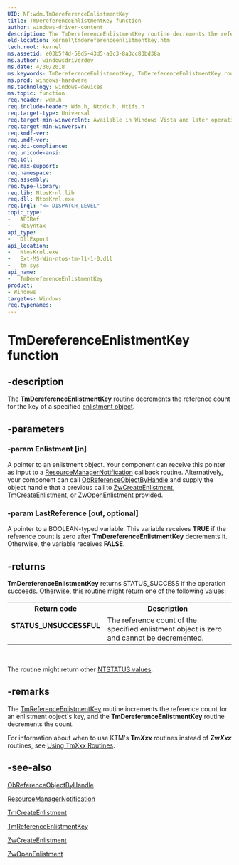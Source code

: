 ```yaml
---
UID: NF:wdm.TmDereferenceEnlistmentKey
title: TmDereferenceEnlistmentKey function
author: windows-driver-content
description: The TmDereferenceEnlistmentKey routine decrements the reference count for the key of a specified enlistment object.
old-location: kernel\tmdereferenceenlistmentkey.htm
tech.root: kernel
ms.assetid: e03b5f4d-58d5-43d5-a0c3-8a3cc83bd38a
ms.author: windowsdriverdev
ms.date: 4/30/2018
ms.keywords: TmDereferenceEnlistmentKey, TmDereferenceEnlistmentKey routine [Kernel-Mode Driver Architecture], kernel.tmdereferenceenlistmentkey, ktm_ref_88254e83-cb2a-4da1-9216-b12314ea73ea.xml, wdm/TmDereferenceEnlistmentKey
ms.prod: windows-hardware
ms.technology: windows-devices
ms.topic: function
req.header: wdm.h
req.include-header: Wdm.h, Ntddk.h, Ntifs.h
req.target-type: Universal
req.target-min-winverclnt: Available in Windows Vista and later operating system versions.
req.target-min-winversvr: 
req.kmdf-ver: 
req.umdf-ver: 
req.ddi-compliance: 
req.unicode-ansi: 
req.idl: 
req.max-support: 
req.namespace: 
req.assembly: 
req.type-library: 
req.lib: NtosKrnl.lib
req.dll: NtosKrnl.exe
req.irql: "<= DISPATCH_LEVEL"
topic_type:
-	APIRef
-	kbSyntax
api_type:
-	DllExport
api_location:
-	NtosKrnl.exe
-	Ext-MS-Win-ntos-tm-l1-1-0.dll
-	tm.sys
api_name:
-	TmDereferenceEnlistmentKey
product:
- Windows
targetos: Windows
req.typenames: 
---
```


# TmDereferenceEnlistmentKey function


## -description


The <b>TmDereferenceEnlistmentKey</b> routine decrements the reference count for the key of a specified <a href="https://msdn.microsoft.com/80e61475-4bb7-4eaa-b9f1-ff95eac9bc77">enlistment object</a>.


## -parameters




### -param Enlistment [in]

A pointer to an enlistment object. Your component can receive this pointer as input to a <a href="https://msdn.microsoft.com/library/windows/hardware/ff561077">ResourceManagerNotification</a> callback routine. Alternatively, your component can call <a href="https://msdn.microsoft.com/library/windows/hardware/ff558679">ObReferenceObjectByHandle</a> and supply the object handle that a previous call to <a href="https://msdn.microsoft.com/library/windows/hardware/ff566422">ZwCreateEnlistment</a>, <a href="https://msdn.microsoft.com/library/windows/hardware/ff564669">TmCreateEnlistment</a>, or <a href="https://msdn.microsoft.com/library/windows/hardware/ff567008">ZwOpenEnlistment</a> provided.


### -param LastReference [out, optional]

A pointer to a BOOLEAN-typed variable. This variable receives <b>TRUE</b> if the reference count is zero after <b>TmDereferenceEnlistmentKey</b> decrements it. Otherwise, the variable receives <b>FALSE</b>.


## -returns



<b>TmDereferenceEnlistmentKey</b> returns STATUS_SUCCESS if the operation succeeds. Otherwise, this routine might return one of the following values: 

<table>
<tr>
<th>Return code</th>
<th>Description</th>
</tr>
<tr>
<td width="40%">
<dl>
<dt><b>STATUS_UNSUCCESSFUL</b></dt>
</dl>
</td>
<td width="60%">
The reference count of the specified enlistment object is zero and cannot be decremented.

</td>
</tr>
</table>
 

The routine might return other <a href="https://msdn.microsoft.com/library/windows/hardware/ff557697">NTSTATUS values</a>.




## -remarks



The <a href="https://msdn.microsoft.com/library/windows/hardware/ff564726">TmReferenceEnlistmentKey</a> routine increments the reference count for an enlistment object's key, and the <b>TmDereferenceEnlistmentKey</b> routine decrements the count.

For information about when to use KTM's <b>Tm<i>Xxx</i></b> routines instead of <b>Zw<i>Xxx</i></b> routines, see <a href="https://msdn.microsoft.com/library/windows/hardware/ff565567">Using TmXxx Routines</a>.




## -see-also




<a href="https://msdn.microsoft.com/library/windows/hardware/ff558679">ObReferenceObjectByHandle</a>



<a href="https://msdn.microsoft.com/library/windows/hardware/ff561077">ResourceManagerNotification</a>



<a href="https://msdn.microsoft.com/library/windows/hardware/ff564669">TmCreateEnlistment</a>



<a href="https://msdn.microsoft.com/library/windows/hardware/ff564726">TmReferenceEnlistmentKey</a>



<a href="https://msdn.microsoft.com/library/windows/hardware/ff566422">ZwCreateEnlistment</a>



<a href="https://msdn.microsoft.com/library/windows/hardware/ff567008">ZwOpenEnlistment</a>
 

 

